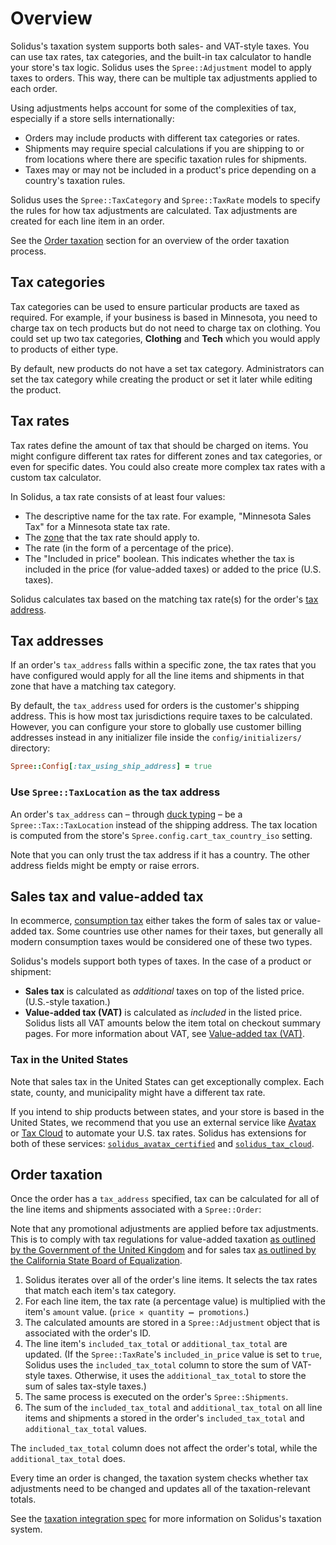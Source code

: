 # Overview

Solidus's taxation system supports both sales- and VAT-style taxes. You can use
tax rates, tax categories, and the built-in tax calculator to handle your
store's tax logic. Solidus uses the `Spree::Adjustment` model to apply taxes to
orders. This way, there can be multiple tax adjustments applied to each order.

Using adjustments helps account for some of the complexities of tax, especially
if a store sells internationally:

- Orders may include products with different tax categories or rates.
- Shipments may require special calculations if you are shipping to or from
  locations where there are specific taxation rules for shipments.
- Taxes may or may not be included in a product's price depending on a country's
  taxation rules.

<!-- TODO:
  - Add links to the locations guide and specifically the [zones](#) article.
  - Add links to the adjustments guide.
-->

Solidus uses the `Spree::TaxCategory` and `Spree::TaxRate` models to specify the
rules for how tax adjustments are calculated. Tax adjustments are created for
each line item in an order. 

See the [Order taxation](#order-taxation) section for an overview of the order
taxation process.

## Tax categories

Tax categories can be used to ensure particular products are taxed as required.
For example, if your business is based in Minnesota, you need to charge tax on
tech products but do not need to charge tax on clothing. You could set up two
tax categories, **Clothing** and **Tech** which you would apply to products of
either type.

By default, new products do not have a set tax category. Administrators can set
the tax category while creating the product or set it later while editing the
product. 

## Tax rates

Tax rates define the amount of tax that should be charged on items. You might
configure different tax rates for different zones and tax categories, or even
for specific dates. You could also create more complex tax rates with a custom
tax calculator.

In Solidus, a tax rate consists of at least four values:

- The descriptive name for the tax rate. For example, "Minnesota Sales Tax" for
  a Minnesota state tax rate.
- The [zone][zone] that the tax rate should apply to.
- The rate (in the form of a percentage of the price).
- The "Included in price" boolean. This indicates whether the tax is included in
  the price (for value-added taxes) or added to the price (U.S. taxes).

Solidus calculates tax based on the matching tax rate(s) for the order's [tax
address](#tax-addresses).

[zone]: ../locations/zones.html

## Tax addresses

If an order's `tax_address` falls within a specific zone, the tax rates that you
have configured would apply for all the line items and shipments in that zone
that have a matching tax category.

By default, the `tax_address` used for orders is the customer's shipping
address. This is how most tax jurisdictions require taxes to be calculated. 
However, you can configure your store to globally use customer billing
addresses instead in any initializer file inside the `config/initializers/`
directory:

```ruby
Spree::Config[:tax_using_ship_address] = true
```

### Use `Spree::TaxLocation` as the tax address

An order's `tax_address` can – through [duck typing][duck-typing] – be a
`Spree::Tax::TaxLocation` instead of the shipping address. The tax location is
computed from the store's `Spree.config.cart_tax_country_iso` setting.

Note that you can only trust the tax address if it has a country. The other
address fields might be empty or raise errors.

<!-- TODO:
  Note that the `tax_using_ship_address` configuration is likely to be
  deprecated in the future.
-->

[duck-typing]: https://en.wikipedia.org/wiki/Duck_typing

## Sales tax and value-added tax

In ecommerce, [consumption tax][consumption-tax] either takes the form of sales
tax or value-added tax. Some countries use other names for their taxes, but
generally all modern consumption taxes would be considered one of these two
types.

Solidus's models support both types of taxes. In the case of a product or
shipment:

- **Sales tax** is calculated as _additional_ taxes on top of the listed price.
  (U.S.-style taxation.)
- **Value-added tax (VAT)** is calculated as _included_ in the listed price.
	Solidus lists all VAT amounts below the item total on checkout summary pages.
	For more information about VAT, see [Value-added tax (VAT)][vat].

[consumption-tax]: https://en.wikipedia.org/wiki/Consumption_tax
[vat]: value-added-tax.html

### Tax in the United States

Note that sales tax in the United States can get exceptionally complex. Each
state, county, and municipality might have a different tax rate.

<!-- TODO:
  Create and link to an article that's all about United States taxes.
-->

If you intend to ship products between states, and your store is based in the
United States, we recommend that you use an external service like
[Avatax][avatax] or [Tax Cloud][tax-cloud] to automate your U.S. tax rates.
Solidus has extensions for both of these services:
[`solidus_avatax_certified`][solidus-avatax-certified] and
[`solidus_tax_cloud`][solidus-tax-cloud].

[avatax]: https://www.avalara.com/
[tax-cloud]: https://taxcloud.net/
[solidus-avatax-certified]: https://github.com/boomerdigital/solidus_avatax_certified
[solidus-tax-cloud]: https://github.com/solidusio-contrib/solidus_tax_cloud

## Order taxation

Once the order has a `tax_address` specified, tax can be calculated for all of
the line items and shipments associated with a `Spree::Order`:

Note that any promotional adjustments are applied before tax adjustments. This
is to comply with tax regulations for value-added taxation [as outlined by the
Government of the United Kingdom][uk-vat-discounts] and for sales tax [as
outlined by the California State Board of Equalization][ca-tax-discounts].

1. Solidus iterates over all of the order's line items. It selects the
   tax rates that match each item's tax category.
2. For each line item, the tax rate (a percentage value) is multiplied with the
   item's `amount` value. (`price ✕ quantity ➖ promotions`.)
3. The calculated amounts are stored in a `Spree::Adjustment` object that is
   associated with the order's ID.
4. The line item's `included_tax_total` or `additional_tax_total` are updated.
   (If the `Spree::TaxRate`'s `included_in_price` value is set to `true`,
   Solidus uses the `included_tax_total` column to store the sum of VAT-style
   taxes. Otherwise, it uses the `additional_tax_total` to store the sum of
   sales tax-style taxes.)
5. The same process is executed on the order's `Spree::Shipments`.  
6. The sum of the `included_tax_total` and `additional_tax_total` on all line
   items and shipments a stored in the order's `included_tax_total` and
   `additional_tax_total` values.

The `included_tax_total` column does not affect the order's total, while the
`additional_tax_total` does.

Every time an order is changed, the taxation system checks whether tax
adjustments need to be changed and updates all of the taxation-relevant totals.

See the [taxation integration spec][taxation-spec] for more information on
Solidus's taxation system.

[uk-vat-discounts]: https://www.gov.uk/vat-businesses/discounts-and-free-gifts#1
[ca-tax-discounts]: http://www.boe.ca.gov/formspubs/pub113/
[taxation-spec]: https://github.com/solidusio/solidus/blob/master/core/spec/models/spree/tax/taxation_integration_spec.rb
